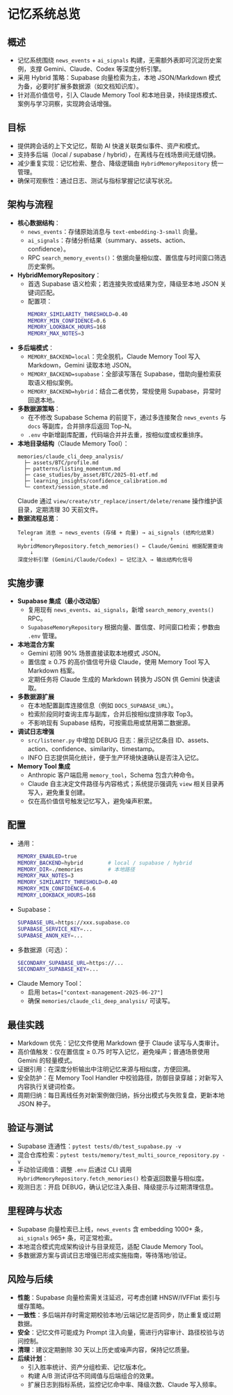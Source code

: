 # 记忆系统总览

## 概述
- 记忆系统围绕 `news_events` + `ai_signals` 构建，无需额外表即可沉淀历史案例，支撑 Gemini、Claude、Codex 等深度分析引擎。
- 采用 Hybrid 策略：Supabase 向量检索为主，本地 JSON/Markdown 模式为备，必要时扩展多数据源（如文档知识库）。
- 针对高价值信号，引入 Claude Memory Tool 和本地目录，持续提炼模式、案例与学习洞察，实现跨会话增强。

## 目标
- 提供跨会话的上下文记忆，帮助 AI 快速关联类似事件、资产和模式。
- 支持多后端（local / supabase / hybrid），在离线与在线场景间无缝切换。
- 减少重复实现：记忆检索、整合、降级逻辑由 `HybridMemoryRepository` 统一管理。
- 确保可观察性：通过日志、测试与指标掌握记忆读写状况。

## 架构与流程
- **核心数据结构**：
  - `news_events`：存储原始消息与 `text-embedding-3-small` 向量。
  - `ai_signals`：存储分析结果（summary、assets、action、confidence）。
  - RPC `search_memory_events()`：依据向量相似度、置信度与时间窗口筛选历史案例。
- **HybridMemoryRepository**：
  - 首选 Supabase 语义检索；若连接失败或结果为空，降级至本地 JSON 关键词匹配。
  - 配置项：
    ```bash
    MEMORY_SIMILARITY_THRESHOLD=0.40
    MEMORY_MIN_CONFIDENCE=0.6
    MEMORY_LOOKBACK_HOURS=168
    MEMORY_MAX_NOTES=3
    ```
- **多后端模式**：
  - `MEMORY_BACKEND=local`：完全脱机，Claude Memory Tool 写入 Markdown，Gemini 读取本地 JSON。
  - `MEMORY_BACKEND=supabase`：全部读写落在 Supabase，借助向量检索获取语义相似案例。
  - `MEMORY_BACKEND=hybrid`：结合二者优势，常规使用 Supabase，异常时回退本地。
- **多数据源策略**：
  - 在不修改 Supabase Schema 的前提下，通过多连接聚合 `news_events` 与 `docs` 等副库，合并排序后返回 Top-N。
  - `.env` 中新增副库配置，代码端合并并去重，按相似度或权重排序。
- **本地目录结构**（Claude Memory Tool）：
  ```
  memories/claude_cli_deep_analysis/
    ├─ assets/BTC/profile.md
    ├─ patterns/listing_momentum.md
    ├─ case_studies/by_asset/BTC/2025-01-etf.md
    ├─ learning_insights/confidence_calibration.md
    └─ context/session_state.md
  ```
  Claude 通过 `view/create/str_replace/insert/delete/rename` 操作维护该目录，定期清理 30 天前文件。
- **数据流程总览**：
  ```
  Telegram 消息 → news_events (存储 + 向量) → ai_signals (结构化结果)
      ↓                                            ↑
  HybridMemoryRepository.fetch_memories() ← Claude/Gemini 根据配置查询
      ↓
  深度分析引擎 (Gemini/Claude/Codex) ← 记忆注入 → 输出结构化信号
  ```

## 实施步骤
- **Supabase 集成（最小改动版）**
  - 复用现有 `news_events`、`ai_signals`，新增 `search_memory_events()` RPC。
  - `SupabaseMemoryRepository` 根据向量、置信度、时间窗口检索；参数由 `.env` 管理。
- **本地混合方案**
  - Gemini 初筛 90% 场景直接读取本地模式 JSON。
  - 置信度 ≥ 0.75 的高价值信号升级 Claude，使用 Memory Tool 写入 Markdown 档案。
  - 定期任务将 Claude 生成的 Markdown 转换为 JSON 供 Gemini 快速读取。
- **多数据源扩展**
  - 在本地配置副库连接信息（例如 `DOCS_SUPABASE_URL`）。
  - 检索阶段同时查询主库与副库，合并后按相似度排序取 Top3。
  - 不影响现有 Supabase 结构，可按需启用或禁用第二数据源。
- **调试日志增强**
  - `src/listener.py` 中增加 DEBUG 日志：展示记忆条目 ID、assets、action、confidence、similarity、timestamp。
  - INFO 日志提供简化统计，便于生产环境快速确认是否注入记忆。
- **Memory Tool 集成**
  - Anthropic 客户端启用 `memory_tool`，Schema 包含六种命令。
  - Claude 自主决定文件路径与内容格式；系统提示强调先 `view` 相关目录再写入，避免重复创建。
  - 仅在高价值信号触发记忆写入，避免噪声积累。

## 配置
- 通用：
  ```bash
  MEMORY_ENABLED=true
  MEMORY_BACKEND=hybrid        # local / supabase / hybrid
  MEMORY_DIR=./memories        # 本地路径
  MEMORY_MAX_NOTES=3
  MEMORY_SIMILARITY_THRESHOLD=0.40
  MEMORY_MIN_CONFIDENCE=0.6
  MEMORY_LOOKBACK_HOURS=168
  ```
- Supabase：
  ```bash
  SUPABASE_URL=https://xxx.supabase.co
  SUPABASE_SERVICE_KEY=...
  SUPABASE_ANON_KEY=...
  ```
- 多数据源（可选）：
  ```bash
  SECONDARY_SUPABASE_URL=https://...
  SECONDARY_SUPABASE_KEY=...
  ```
- Claude Memory Tool：
  - 启用 `betas=["context-management-2025-06-27"]`
  - 确保 `memories/claude_cli_deep_analysis/` 可读写。

## 最佳实践
- Markdown 优先：记忆文件使用 Markdown 便于 Claude 读写与人类审计。
- 高价值触发：仅在置信度 ≥ 0.75 时写入记忆，避免噪声；普通场景使用 Gemini 的轻量模式。
- 证据引用：在深度分析输出中注明记忆来源与相似度，方便回溯。
- 安全防护：在 Memory Tool Handler 中校验路径，防御目录穿越；对新写入内容执行关键词检查。
- 周期归纳：每日离线任务对新案例做归纳，拆分出模式与失败复盘，更新本地 JSON 种子。

## 验证与测试
- Supabase 连通性：`pytest tests/db/test_supabase.py -v`
- 混合仓库检索：`pytest tests/memory/test_multi_source_repository.py -v`
- 手动验证阈值：调整 `.env` 后通过 CLI 调用 `HybridMemoryRepository.fetch_memories()` 检查返回数量与相似度。
- 观测日志：开启 DEBUG，确认记忆注入条目、降级提示与过期清理信息。

## 里程碑与状态
- Supabase 向量检索已上线，`news_events` 含 embedding 1000+ 条，`ai_signals` 965+ 条，可正常检索。
- 本地混合模式完成架构设计与目录规范，适配 Claude Memory Tool。
- 多数据源方案与调试日志增强已形成实施指南，等待落地/验证。

## 风险与后续
- **性能**：Supabase 向量检索需关注延迟，可考虑创建 HNSW/IVFFlat 索引与缓存策略。
- **一致性**：多后端并存时需定期校验本地/云端记忆是否同步，防止重复或过期数据。
- **安全**：记忆文件可能成为 Prompt 注入向量，需进行内容审计、路径校验与访问控制。
- **清理**：建议定期删除 30 天以上历史或噪声内容，保持记忆质量。
- **后续计划**：
  - 引入胜率统计、资产分组检索、记忆版本化。
  - 构建 A/B 测试评估不同阈值与后端组合的效果。
  - 扩展日志到指标系统，监控记忆命中率、降级次数、Claude 写入频率。

